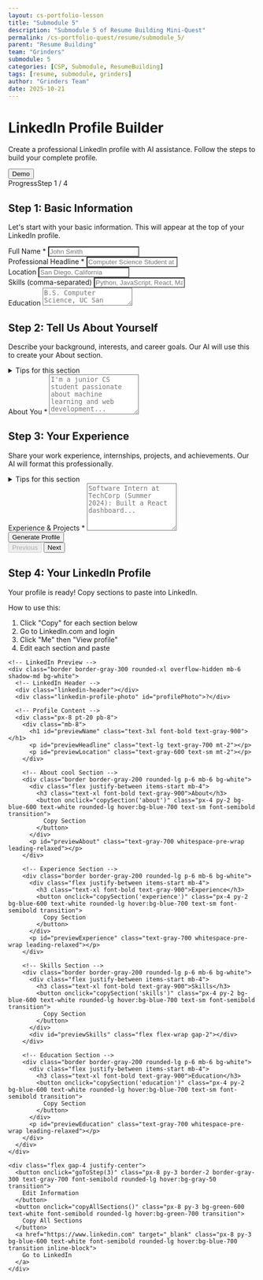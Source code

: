```yaml
---
layout: cs-portfolio-lesson
title: "Submodule 5"
description: "Submodule 5 of Resume Building Mini-Quest"
permalink: /cs-portfolio-quest/resume/submodule_5/
parent: "Resume Building"
team: "Grinders"
submodule: 5
categories: [CSP, Submodule, ResumeBuilding]
tags: [resume, submodule, grinders]
author: "Grinders Team"
date: 2025-10-21
---
```


<link href="https://cdn.jsdelivr.net/npm/tailwindcss@2.2.19/dist/tailwind.min.css" rel="stylesheet">

<style>
  
  .linkedin-header {
    background: linear-gradient(135deg, #0077b5 0%, #00a0dc 100%);
    height: 120px;
    position: relative;
  }
  
  .linkedin-profile-photo {
    width: 120px;
    height: 120px;
    border-radius: 50%;
    background: #f3f4f6;
    border: 4px solid white;
    position: absolute;
    bottom: -60px;
    left: 24px;
    display: flex;
    align-items: center;
    justify-content: center;
    font-size: 2.5em;
    color: #0077b5;
    font-weight: bold;
    box-shadow: 0 2px 8px rgba(0,0,0,0.1);
  }
  
  .skill-badge {
    display: inline-block;
    background: #dbeafe;
    color: #1e40af;
    padding: 6px 14px;
    border-radius: 16px;
    font-size: 0.875rem;
    margin: 4px;
    font-weight: 500;
  }
  
  .loading {
    display: inline-block;
    width: 16px;
    height: 16px;
    border: 3px solid #e5e7eb;
    border-top-color: #3b82f6;
    border-radius: 50%;
    animation: spin 0.8s linear infinite;
  }
  
  @keyframes spin {
    to { transform: rotate(360deg); }
  }
  
  /* Ensure cool beenz inputs have light backgrounds */
  input, textarea {
    background-color: white !important;
    color: #1f2937 !important;
  }
  
  input:focus, textarea:focus {
    background-color: white !important;
    border-color: #3b82f6 !important;
    outline: none !important;
    box-shadow: 0 0 0 3px rgba(59, 130, 246, 0.1) !important;
  }
</style>

<div class="max-w-3xl mx-auto p-4">
  <div class="flex justify-between items-start mb-2">
    <div class="flex-1">
      <h1 class="text-2xl font-bold mb-2">LinkedIn Profile Builder</h1>
      <p class="text-gray-600 mb-4">Create a professional LinkedIn profile with AI assistance. Follow the steps to build your complete profile.</p>
    </div>
    <button onclick="fillDummyData()" class="px-3 py-1 bg-purple-600 text-white text-sm rounded hover:bg-purple-700">
      Demo
    </button>
  </div>

  <!-- Progress -->
  <div class="border rounded p-3 mb-4">
    <div class="flex justify-between text-sm">
      <span>Progress</span><span id="progressLabel">Step 1 / 4</span>
    </div>
    <div class="w-full bg-gray-200 rounded h-2 mt-2">
      <div id="progressBar" class="bg-blue-600 h-2 rounded" style="width:25%"></div>
    </div>
  </div>

  <!-- Step 1: Basic Information -->
  <section id="step1" data-step="0" class="space-y-3">
    <h2 class="text-xl font-semibold">Step 1: Basic Information</h2>
    <p class="text-gray-600">Let's start with your basic information. This will appear at the top of your LinkedIn profile.</p>
    <div>
      <label class="block text-sm font-medium">Full Name *</label>
      <input id="fullName" class="w-full border rounded px-3 py-2" placeholder="John Smith">
    </div>
    <div>
      <label class="block text-sm font-medium">Professional Headline *</label>
      <input id="headline" class="w-full border rounded px-3 py-2" placeholder="Computer Science Student at UC San Diego">
    </div>
    <div>
      <label class="block text-sm font-medium">Location</label>
      <input id="location" class="w-full border rounded px-3 py-2" placeholder="San Diego, California">
    </div>
    <div>
      <label class="block text-sm font-medium">Skills (comma-separated)</label>
      <input id="skills" class="w-full border rounded px-3 py-2" placeholder="Python, JavaScript, React, Machine Learning">
    </div>
    <div>
      <label class="block text-sm font-medium">Education</label>
      <textarea id="education" rows="2" class="w-full border rounded px-3 py-2" placeholder="B.S. Computer Science, UC San Diego, Expected 2026"></textarea>
    </div>
  </section>

  <!-- Step 2: About Section -->
  <section id="step2" data-step="1" class="space-y-3 hidden">
    <h2 class="text-xl font-semibold">Step 2: Tell Us About Yourself</h2>
    <p class="text-gray-600">Describe your background, interests, and career goals. Our AI will use this to create your About section.</p>
    <details class="border rounded p-3">
      <summary class="font-medium cursor-pointer">Tips for this section</summary>
      <p class="text-sm mt-2">Include what you're studying, what you're passionate about, key projects you've worked on, and what you're looking for (internships, job opportunities, networking).</p>
    </details>
    <div>
      <label class="block text-sm font-medium">About You *</label>
      <textarea id="aboutPrompt" rows="5" class="w-full border rounded px-3 py-2" placeholder="I'm a junior CS student passionate about machine learning and web development..."></textarea>
    </div>
  </section>

  <!-- Step 3: Experience -->
  <section id="step3" data-step="2" class="space-y-3 hidden">
    <h2 class="text-xl font-semibold">Step 3: Your Experience</h2>
    <p class="text-gray-600">Share your work experience, internships, projects, and achievements. Our AI will format this professionally.</p>
    <details class="border rounded p-3">
      <summary class="font-medium cursor-pointer">Tips for this section</summary>
      <p class="text-sm mt-2">Include job titles, company names, dates, and what you accomplished. Use action verbs like "developed," "led," "built." Mention technologies and results.</p>
    </details>
    <div>
      <label class="block text-sm font-medium">Experience & Projects *</label>
      <textarea id="experiencePrompt" rows="6" class="w-full border rounded px-3 py-2" placeholder="Software Intern at TechCorp (Summer 2024): Built a React dashboard..."></textarea>
    </div>
    <button onclick="generateProfile()" id="generateBtn" class="px-3 py-2 border rounded">
      <span id="generateIcon">Generate Profile</span>
    </button>
    <div id="statusMessage" class="mt-3 p-3 rounded hidden"></div>
  </section>

  <!-- Nav -->
  <div class="flex justify-between mt-4">
    <button id="prevBtn" class="px-3 py-2 border rounded" onclick="prevStep()" disabled>Previous</button>
    <button id="nextBtn" class="px-3 py-2 border rounded" onclick="nextStep()">Next</button>
  </div>

  <!-- Step 4: Review -->
  <section id="step4" data-step="3" class="space-y-3 hidden">
    <h2 class="text-xl font-semibold">Step 4: Your LinkedIn Profile</h2>
    <p class="text-gray-600">Your profile is ready! Copy sections to paste into LinkedIn.</p>
    <div class="border rounded p-3">
      <div class="font-medium mb-2">How to use this:</div>
      <ol class="list-decimal ml-5 text-sm space-y-1">
        <li>Click "Copy" for each section below</li>
        <li>Go to LinkedIn.com and login</li>
        <li>Click "Me" then "View profile"</li>
        <li>Edit each section and paste</li>
      </ol>
    </div>

    <!-- LinkedIn Preview -->
    <div class="border border-gray-300 rounded-xl overflow-hidden mb-6 shadow-md bg-white">
      <!-- LinkedIn Header -->
      <div class="linkedin-header"></div>
      <div class="linkedin-profile-photo" id="profilePhoto">?</div>
      
      <!-- Profile Content -->
      <div class="px-8 pt-20 pb-8">
        <div class="mb-8">
          <h1 id="previewName" class="text-3xl font-bold text-gray-900"></h1>
          <p id="previewHeadline" class="text-lg text-gray-700 mt-2"></p>
          <p id="previewLocation" class="text-gray-600 text-sm mt-2"></p>
        </div>

        <!-- About cool Section -->
        <div class="border border-gray-200 rounded-lg p-6 mb-6 bg-white">
          <div class="flex justify-between items-start mb-4">
            <h3 class="text-xl font-bold text-gray-900">About</h3>
            <button onclick="copySection('about')" class="px-4 py-2 bg-blue-600 text-white rounded-lg hover:bg-blue-700 text-sm font-semibold transition">
              Copy Section
            </button>
          </div>
          <p id="previewAbout" class="text-gray-700 whitespace-pre-wrap leading-relaxed"></p>
        </div>

        <!-- Experience Section -->
        <div class="border border-gray-200 rounded-lg p-6 mb-6 bg-white">
          <div class="flex justify-between items-start mb-4">
            <h3 class="text-xl font-bold text-gray-900">Experience</h3>
            <button onclick="copySection('experience')" class="px-4 py-2 bg-blue-600 text-white rounded-lg hover:bg-blue-700 text-sm font-semibold transition">
              Copy Section
            </button>
          </div>
          <p id="previewExperience" class="text-gray-700 whitespace-pre-wrap leading-relaxed"></p>
        </div>

        <!-- Skills Section -->
        <div class="border border-gray-200 rounded-lg p-6 mb-6 bg-white">
          <div class="flex justify-between items-start mb-4">
            <h3 class="text-xl font-bold text-gray-900">Skills</h3>
            <button onclick="copySection('skills')" class="px-4 py-2 bg-blue-600 text-white rounded-lg hover:bg-blue-700 text-sm font-semibold transition">
              Copy Section
            </button>
          </div>
          <div id="previewSkills" class="flex flex-wrap gap-2"></div>
        </div>

        <!-- Education Section -->
        <div class="border border-gray-200 rounded-lg p-6 mb-6 bg-white">
          <div class="flex justify-between items-start mb-4">
            <h3 class="text-xl font-bold text-gray-900">Education</h3>
            <button onclick="copySection('education')" class="px-4 py-2 bg-blue-600 text-white rounded-lg hover:bg-blue-700 text-sm font-semibold transition">
              Copy Section
            </button>
          </div>
          <p id="previewEducation" class="text-gray-700 whitespace-pre-wrap leading-relaxed"></p>
        </div>
      </div>
    </div>

    <div class="flex gap-4 justify-center">
      <button onclick="goToStep(3)" class="px-8 py-3 border-2 border-gray-300 text-gray-700 font-semibold rounded-lg hover:bg-gray-50 transition">
        Edit Information
      </button>
      <button onclick="copyAllSections()" class="px-8 py-3 bg-green-600 text-white font-semibold rounded-lg hover:bg-green-700 transition">
        Copy All Sections
      </button>
      <a href="https://www.linkedin.com" target="_blank" class="px-8 py-3 bg-blue-600 text-white font-semibold rounded-lg hover:bg-blue-700 transition inline-block">
        Go to LinkedIn
      </a>
    </div>
  </div>
</div>

<script>
// Configuration
const API_KEY = 'AIzaSyACXPXKEgZ_9P6ikvDiFnNpDZe1cXUR3jY';
const API_URL = 'https://generativelanguage.googleapis.com/v1beta/models/gemini-2.5-flash:generateContent';
const STORAGE_KEY = 'linkedin_profile_v3';

let currentStep = 1;
let profileData = {
  about: '',
  experience: ''
};

// Initialize on load
window.addEventListener('DOMContentLoaded', () => {
  loadSavedData();
  updateStepIndicators();
});

// Auto-save on input
document.querySelectorAll('input, textarea').forEach(el => {
  el.addEventListener('input', saveToLocal);
});

// Load saved data from localStorage
function loadSavedData() {
  try {
    const saved = localStorage.getItem(STORAGE_KEY);
    if (saved) {
      const data = JSON.parse(saved);
      Object.keys(data).forEach(key => {
        const el = document.getElementById(key);
        if (el) el.value = data[key] || '';
      });
    }
  } catch(e) {
    console.error('Error loading saved data:', e);
  }
}

// Save form data to localStorage
function saveToLocal() {
  try {
    const data = {
      fullName: document.getElementById('fullName').value,
      headline: document.getElementById('headline').value,
      location: document.getElementById('location').value,
      skills: document.getElementById('skills').value,
      aboutPrompt: document.getElementById('aboutPrompt').value,
      experiencePrompt: document.getElementById('experiencePrompt').value,
      education: document.getElementById('education').value
    };
    localStorage.setItem(STORAGE_KEY, JSON.stringify(data));
  } catch(e) {
    console.error('Error saving data:', e);
  }
}

// Navigate between steps
function goToStep(step) {
  // Validation for forward navigation
  if (step > currentStep) {
    if (step === 2) {
      const fullName = document.getElementById('fullName').value.trim();
      const headline = document.getElementById('headline').value.trim();
      if (!fullName || !headline) {
        showMessage('Please fill in your name and headline before continuing', 'error');
        return;
      }
    } else if (step === 3) {
      const aboutPrompt = document.getElementById('aboutPrompt').value.trim();
      if (!aboutPrompt) {
        showMessage('Please describe yourself before continuing', 'error');
        return;
      }
    }
  }

  // Hide all steps
  for (let i = 1; i <= 4; i++) {
    document.getElementById('step' + i).classList.add('hidden');
  }
  
  // Show target step
  document.getElementById('step' + step).classList.remove('hidden');
  currentStep = step;
  updateStepIndicators();
  
  // Scroll to top
  window.scrollTo({ top: 0, behavior: 'smooth' });
}

// Update step indicators
function updateStepIndicators() {
  for (let i = 1; i <= 4; i++) {
    const indicator = document.getElementById('step' + i + 'indicator');
    if (i < currentStep) {
      indicator.className = 'w-10 h-10 mx-auto bg-green-600 text-white rounded-full flex items-center justify-center font-bold mb-2';
    } else if (i === currentStep) {
      indicator.className = 'w-10 h-10 mx-auto bg-blue-600 text-white rounded-full flex items-center justify-center font-bold mb-2';
    } else {
      indicator.className = 'w-10 h-10 mx-auto bg-gray-300 text-white rounded-full flex items-center justify-center font-bold mb-2';
    }
  }
}

// Generate profile with AI
async function generateProfile() {
  const fullName = document.getElementById('fullName').value.trim();
  const headline = document.getElementById('headline').value.trim();
  const aboutPrompt = document.getElementById('aboutPrompt').value.trim();
  const experiencePrompt = document.getElementById('experiencePrompt').value.trim();

  if (!fullName || !headline || !aboutPrompt || !experiencePrompt) {
    showMessage('Please fill in all required fields before generating', 'error');
    return;
  }

  const btn = document.getElementById('generateBtn');
  const icon = document.getElementById('generateIcon');
  btn.disabled = true;
  icon.innerHTML = '<span class="loading"></span>';
  
  showMessage('Generating your LinkedIn profile with AI... This may take 30-60 seconds.', 'info');

  try {
    // Generate About section
    console.log('Calling Gemini API for About section...');
    const aboutText = await callGeminiAPI(`Write a professional LinkedIn "About" section (3-4 paragraphs, first-person) for:

Name: ${fullName}
Headline: ${headline}
Background: ${aboutPrompt}

Make it engaging and highlight key strengths. Return ONLY the about text, no extra commentary.`);
    
    profileData.about = aboutText;
    console.log('About section generated successfully');

    // Generate Experience section
    console.log('Calling Gemini API for Experience section...');
    const expText = await callGeminiAPI(`Write a professional LinkedIn "Experience" section for:

Name: ${fullName}
Role: ${headline}
Details: ${experiencePrompt}

Format each position as: Job Title | Company | Dates, then bullet points. Use action verbs and quantify achievements. Return ONLY the experience text.`);
    
    profileData.experience = expText;
    console.log('Experience section generated successfully');

    // Update preview and show step 4
    updateLinkedInPreview();
    goToStep(4);
    
    showMessage('Profile generated successfully!', 'success');
  } catch (error) {
    console.error('Generation error:', error);
    showMessage('Error: ' + error.message + '. Please check your internet connection and try again.', 'error');
    btn.disabled = false;
    icon.textContent = 'Generate My Profile';
  }
}

// Call Gemini API
async function callGeminiAPI(prompt) {
  try {
    const requestBody = {
      contents: [{
        parts: [{
          text: prompt
        }]
      }],
      generationConfig: {
        temperature: 0.7,
        topP: 0.8,
        topK: 40,
        maxOutputTokens: 1024
      }
    };

    console.log('Sending request to Gemini API...');
    const response = await fetch(`${API_URL}?key=${API_KEY}`, {
      method: 'POST',
      headers: {
        'Content-Type': 'application/json'
      },
      body: JSON.stringify(requestBody)
    });

    console.log('Response status:', response.status);
    
    if (!response.ok) {
      const errorText = await response.text();
      console.error('API Error Response:', errorText);
      throw new Error(`API request failed with status ${response.status}`);
    }

    const data = await response.json();
    console.log('API Response received');
    
    if (!data.candidates || !data.candidates[0] || !data.candidates[0].content) {
      throw new Error('Invalid response format from API');
    }

    return data.candidates[0].content.parts[0].text.trim();
  } catch (error) {
    console.error('API call failed:', error);
    throw new Error('Failed to connect to AI service: ' + error.message);
  }
}

// Update LinkedIn preview
function updateLinkedInPreview() {
  const fullName = document.getElementById('fullName').value.trim();
  const headline = document.getElementById('headline').value.trim();
  const location = document.getElementById('location').value.trim();
  const skills = document.getElementById('skills').value.trim();
  const education = document.getElementById('education').value.trim();

  // Update profile photo
  document.getElementById('profilePhoto').textContent = fullName ? fullName.charAt(0).toUpperCase() : '?';

  // Update basic info
  document.getElementById('previewName').textContent = fullName;
  document.getElementById('previewHeadline').textContent = headline;
  document.getElementById('previewLocation').textContent = location ? location : '';

  // Update sections
  document.getElementById('previewAbout').textContent = profileData.about;
  document.getElementById('previewExperience').textContent = profileData.experience;
  
  // Update skills
  if (skills) {
    const skillsArray = skills.split(',').map(s => s.trim()).filter(s => s);
    document.getElementById('previewSkills').innerHTML = skillsArray
      .map(skill => `<span class="skill-badge">${escapeHtml(skill)}</span>`)
      .join('');
  } else {
    document.getElementById('previewSkills').innerHTML = '<span class="text-gray-500">No skills added</span>';
  }

  // Update education
  document.getElementById('previewEducation').textContent = education || 'No education added';
}

// Copy individual section
function copySection(section) {
  let text = '';
  if (section === 'about') {
    text = profileData.about;
  } else if (section === 'experience') {
    text = profileData.experience;
  } else if (section === 'skills') {
    text = document.getElementById('skills').value;
  } else if (section === 'education') {
    text = document.getElementById('education').value;
  }

  if (!text) {
    showMessage('Nothing to copy from this section', 'error');
    return;
  }

  navigator.clipboard.writeText(text).then(() => {
    showMessage('Copied to clipboard successfully', 'success');
  }).catch(() => {
    showMessage('Failed to copy to clipboard', 'error');
  });
}

// Copy all sections
function copyAllSections() {
  const fullName = document.getElementById('fullName').value;
  const headline = document.getElementById('headline').value;
  const location = document.getElementById('location').value;
  
  const allText = `NAME: ${fullName}

HEADLINE: ${headline}

LOCATION: ${location}

ABOUT:
${profileData.about}

EXPERIENCE:
${profileData.experience}

SKILLS:
${document.getElementById('skills').value}

EDUCATION:
${document.getElementById('education').value}`.trim();

  navigator.clipboard.writeText(allText).then(() => {
    showMessage('All sections copied to clipboard!', 'success');
  }).catch(() => {
    showMessage('Failed to copy', 'error');
  });
}

// Show status message
function showMessage(message, type) {
  const statusEl = document.getElementById('statusMessage');
  if (!statusEl) return;
  
  statusEl.textContent = message;
  
  let bgClass = 'bg-blue-100 text-blue-800 border border-blue-200';
  if (type === 'error') bgClass = 'bg-red-100 text-red-800 border border-red-200';
  if (type === 'success') bgClass = 'bg-green-100 text-green-800 border border-green-200';
  
  statusEl.className = `mt-4 p-4 rounded ${bgClass}`;
  statusEl.classList.remove('hidden');
  
  if (type !== 'info') {
    setTimeout(() => statusEl.classList.add('hidden'), 5000);
  }
}

// Escape HTML to prevent XSS
function escapeHtml(text) {
  const div = document.createElement('div');
  div.textContent = text;
  return div.innerHTML;
}
</script>
